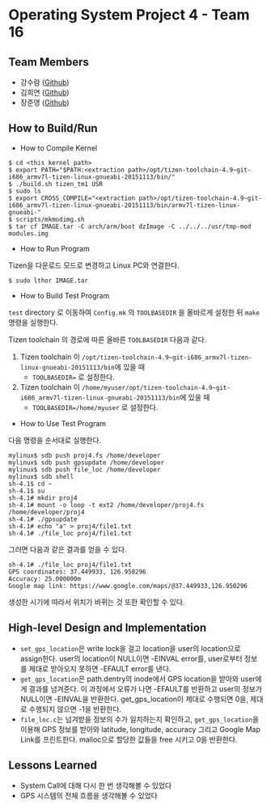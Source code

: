 # Operating System Project 4 - Team 16

## Team Members

- 강수람 ([Github](https://github.com/sooram))
- 김희연 ([Github](https://github.com/s-01))
- 장준영 ([Github](https://github.com/ailrun))

## How to Build/Run

- How to Compile Kernel

```
$ cd <this kernel path>
$ export PATH="$PATH:<extraction path>/opt/tizen-toolchain-4.9~git-i686_armv7l-tizen-linux-gnueabi-20151113/bin/"
$ ./build.sh tizen_tm1 USR
$ sudo ls
$ export CROSS_COMPILE="<extraction path>/opt/tizen-toolchain-4.9~git-i686_armv7l-tizen-linux-gnueabi-20151113/bin/armv7l-tizen-linux-gnueabi-"
$ scripts/mkmodimg.sh
$ tar cf IMAGE.tar -C arch/arm/boot dzImage -C ../../../usr/tmp-mod modules.img
```

- How to Run Program

Tizen을 다운로드 모드로 변경하고 Linux PC와 연결한다.

```
$ sudo lthor IMAGE.tar
```

- How to Build Test Program

`test` directory 로 이동하여 `Config.mk` 의 `TOOLBASEDIR` 을 올바르게 설정한 뒤 `make` 명령을 실행한다.

Tizen toolchain 의 경로에 따른 올바른 `TOOLBASEDIR` 다음과 같다.

1. Tizen toolchain 이 `/opt/tizen-toolchain-4.9~git-i686_armv7l-tizen-linux-gnueabi-20151113/bin`에 있을 때
    - `TOOLBASEDIR=` 로 설정한다.
2. Tizen toolchain 이 `/home/myuser/opt/tizen-toolchain-4.9~git-i686_armv7l-tizen-linux-gnueabi-20151113/bin`에 있을 때
    - `TOOLBASEDIR=/home/myuser` 로 설정한다.

- How to Use Test Program

다음 명령을 순서대로 실행한다.

```
mylinux$ sdb push proj4.fs /home/developer
mylinux$ sdb push gpsupdate /home/developer
mylinux$ sdb push file_loc /home/developer
mylinux$ sdb shell
sh-4.1$ cd ~
sh-4.1$ su
sh-4.1# mkdir proj4
sh-4.1# mount -o loop -t ext2 /home/developer/proj4.fs /home/developer/proj4
sh-4.1# ./gpsupdate
sh-4.1# echo "a" > proj4/file1.txt
sh-4.1# ./file_loc proj4/file1.txt
```

그러면 다음과 같은 결과를 얻을 수 있다.

```
sh-4.1# ./file_loc proj4/file1.txt 
GPS coordinates: 37.449933, 126.950296
Accuracy: 25.000000m
Google map link: https://www.google.com/maps/@37.449933,126.950296
```

생성한 시기에 따라서 위치가 바뀌는 것 또한 확인할 수 있다.

## High-level Design and Implementation

- `set_gps_location`은 write lock을 걸고 location을 user의 location으로 assign한다. user의 location이 NULL이면 -EINVAL error를, user로부터 정보를 제대로 받아오지 못하면 -EFAULT error를 낸다.
- `get_gps_location`은 path.dentry의 inode에서 GPS location을 받아와 user에게 결과를 넘겨준다. 이 과정에서 오류가 나면 -EFAULT를 반환하고 user의 정보가 NULL이면 -EINVAL을 반환한다. get_gps_location이 제대로 수행되면 0을, 제대로 수행되지 않으면 -1을 반환한다.
- `file_loc.c`는 넘겨받을 정보의 수가 일치하는지 확인하고, `get_gps_location`을 이용해 GPS 정보를 받아와 latitude, longitude, accuracy 그리고 Google Map Link를 프린트한다. malloc으로 할당한 값들을 free 시키고 0을 반환한다.

## Lessons Learned

- System Call에 대해 다시 한 번 생각해볼 수 있었다
- GPS 시스템의 전체 흐름을 생각해볼 수 있었다

